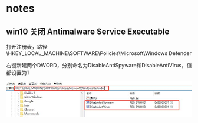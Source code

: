 # notes

## win10 关闭 Antimalware Service Executable

打开注册表，路径\HKEY_LOCAL_MACHINE\SOFTWARE\Policies\Microsoft\Windows Defender

右键新建两个DWORD，分别命名为DisableAntiSpyware和DisableAntiVirus，值都设置为1

![](https://raw.githubusercontent.com/hlmmd/cdnstore/master/2020/Antimalware/fxxkwindowsdefender.jpg)